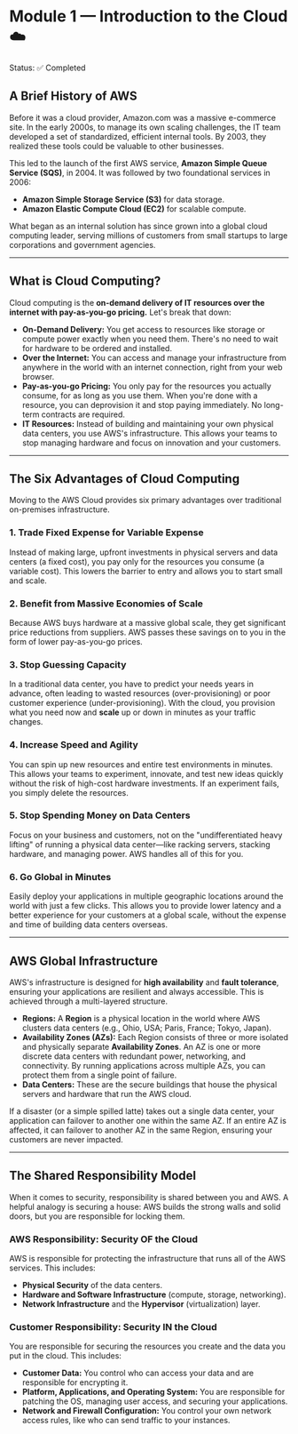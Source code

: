 # Module 1 — Introduction to the Cloud ☁️

Status: ✅ Completed

## A Brief History of AWS

Before it was a cloud provider, Amazon.com was a massive e-commerce site. In the early 2000s, to manage its own scaling challenges, the IT team developed a set of standardized, efficient internal tools. By 2003, they realized these tools could be valuable to other businesses.

This led to the launch of the first AWS service, **Amazon Simple Queue Service (SQS)**, in 2004. It was followed by two foundational services in 2006:

* **Amazon Simple Storage Service (S3)** for data storage.
* **Amazon Elastic Compute Cloud (EC2)** for scalable compute.

What began as an internal solution has since grown into a global cloud computing leader, serving millions of customers from small startups to large corporations and government agencies.

---

## What is Cloud Computing?

Cloud computing is the **on-demand delivery of IT resources over the internet with pay-as-you-go pricing.** Let's break that down:

* **On-Demand Delivery:** You get access to resources like storage or compute power exactly when you need them. There's no need to wait for hardware to be ordered and installed.
* **Over the Internet:** You can access and manage your infrastructure from anywhere in the world with an internet connection, right from your web browser.
* **Pay-as-you-go Pricing:** You only pay for the resources you actually consume, for as long as you use them. When you're done with a resource, you can deprovision it and stop paying immediately. No long-term contracts are required.
* **IT Resources:** Instead of building and maintaining your own physical data centers, you use AWS's infrastructure. This allows your teams to stop managing hardware and focus on innovation and your customers.

---

## The Six Advantages of Cloud Computing

Moving to the AWS Cloud provides six primary advantages over traditional on-premises infrastructure.

### 1. Trade Fixed Expense for Variable Expense

Instead of making large, upfront investments in physical servers and data centers (a fixed cost), you pay only for the resources you consume (a variable cost). This lowers the barrier to entry and allows you to start small and scale.

### 2. Benefit from Massive Economies of Scale

Because AWS buys hardware at a massive global scale, they get significant price reductions from suppliers. AWS passes these savings on to you in the form of lower pay-as-you-go prices.

### 3. Stop Guessing Capacity

In a traditional data center, you have to predict your needs years in advance, often leading to wasted resources (over-provisioning) or poor customer experience (under-provisioning). With the cloud, you provision what you need now and **scale** up or down in minutes as your traffic changes.

### 4. Increase Speed and Agility

You can spin up new resources and entire test environments in minutes. This allows your teams to experiment, innovate, and test new ideas quickly without the risk of high-cost hardware investments. If an experiment fails, you simply delete the resources.

### 5. Stop Spending Money on Data Centers

Focus on your business and customers, not on the "undifferentiated heavy lifting" of running a physical data center—like racking servers, stacking hardware, and managing power. AWS handles all of this for you.

### 6. Go Global in Minutes

Easily deploy your applications in multiple geographic locations around the world with just a few clicks. This allows you to provide lower latency and a better experience for your customers at a global scale, without the expense and time of building data centers overseas.

---

## AWS Global Infrastructure

AWS's infrastructure is designed for **high availability** and **fault tolerance**, ensuring your applications are resilient and always accessible. This is achieved through a multi-layered structure.

* **Regions:** A **Region** is a physical location in the world where AWS clusters data centers (e.g., Ohio, USA; Paris, France; Tokyo, Japan).
* **Availability Zones (AZs):** Each Region consists of three or more isolated and physically separate **Availability Zones**. An AZ is one or more discrete data centers with redundant power, networking, and connectivity. By running applications across multiple AZs, you can protect them from a single point of failure.
* **Data Centers:** These are the secure buildings that house the physical servers and hardware that run the AWS cloud.

If a disaster (or a simple spilled latte) takes out a single data center, your application can failover to another one within the same AZ. If an entire AZ is affected, it can failover to another AZ in the same Region, ensuring your customers are never impacted.

---

## The Shared Responsibility Model

When it comes to security, responsibility is shared between you and AWS. A helpful analogy is securing a house: AWS builds the strong walls and solid doors, but you are responsible for locking them.

### AWS Responsibility: Security **OF** the Cloud

AWS is responsible for protecting the infrastructure that runs all of the AWS services. This includes:

* **Physical Security** of the data centers.
* **Hardware and Software Infrastructure** (compute, storage, networking).
* **Network Infrastructure** and the **Hypervisor** (virtualization) layer.

### Customer Responsibility: Security **IN** the Cloud

You are responsible for securing the resources you create and the data you put in the cloud. This includes:

* **Customer Data:** You control who can access your data and are responsible for encrypting it.
* **Platform, Applications, and Operating System:** You are responsible for patching the OS, managing user access, and securing your applications.
* **Network and Firewall Configuration:** You control your own network access rules, like who can send traffic to your instances.
